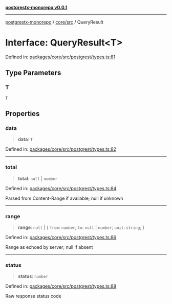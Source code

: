 [**postgrestx-monorepo v0.0.1**](../../../README.md)

---

[postgrestx-monorepo](../../../README.md) / [core/src](../README.md) / QueryResult

# Interface: QueryResult\<T\>

Defined in: [packages/core/src/postgrest/types.ts:81](https://github.com/samuelagm/postgrestx/blob/7b606dc406c6da40c0579c7268eb7cd998b69db8/packages/core/src/postgrest/types.ts#L81)

## Type Parameters

### T

`T`

## Properties

### data

> **data**: `T`

Defined in: [packages/core/src/postgrest/types.ts:82](https://github.com/samuelagm/postgrestx/blob/7b606dc406c6da40c0579c7268eb7cd998b69db8/packages/core/src/postgrest/types.ts#L82)

---

### total

> **total**: `null` \| `number`

Defined in: [packages/core/src/postgrest/types.ts:84](https://github.com/samuelagm/postgrestx/blob/7b606dc406c6da40c0579c7268eb7cd998b69db8/packages/core/src/postgrest/types.ts#L84)

Parsed from Content-Range if available; null if unknown

---

### range

> **range**: `null` \| \{ `from`: `number`; `to`: `null` \| `number`; `unit`: `string`; \}

Defined in: [packages/core/src/postgrest/types.ts:86](https://github.com/samuelagm/postgrestx/blob/7b606dc406c6da40c0579c7268eb7cd998b69db8/packages/core/src/postgrest/types.ts#L86)

Range as echoed by server; null if absent

---

### status

> **status**: `number`

Defined in: [packages/core/src/postgrest/types.ts:88](https://github.com/samuelagm/postgrestx/blob/7b606dc406c6da40c0579c7268eb7cd998b69db8/packages/core/src/postgrest/types.ts#L88)

Raw response status code
